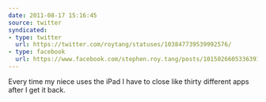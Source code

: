 ```yaml
---
date: 2011-08-17 15:16:45
source: twitter
syndicated:
- type: twitter
  url: https://twitter.com/roytang/statuses/103847739539992576/
- type: facebook
  url: https://www.facebook.com/stephen.roy.tang/posts/10150266053363912
---
```


Every time my niece uses the iPad I have to close like thirty different apps after I get it back.
